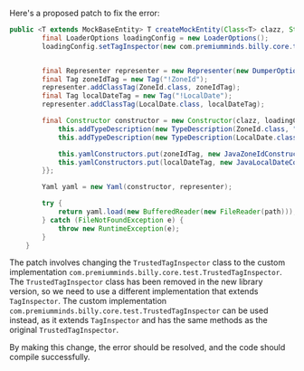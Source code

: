 Here's a proposed patch to fix the error:
```java
public <T extends MockBaseEntity> T createMockEntity(Class<T> clazz, String path) {
        final LoaderOptions loadingConfig = new LoaderOptions();
        loadingConfig.setTagInspector(new com.premiumminds.billy.core.test.TrustedTagInspector()); // Changed


        final Representer representer = new Representer(new DumperOptions());
        final Tag zoneIdTag = new Tag("!ZoneId");
        representer.addClassTag(ZoneId.class, zoneIdTag);
        final Tag localDateTag = new Tag("!LocalDate");
        representer.addClassTag(LocalDate.class, localDateTag);

        final Constructor constructor = new Constructor(clazz, loadingConfig) {{
            this.addTypeDescription(new TypeDescription(ZoneId.class, "ZoneId"));
            this.addTypeDescription(new TypeDescription(LocalDate.class, "LocalDate"));

            this.yamlConstructors.put(zoneIdTag, new JavaZoneIdConstruct());
            this.yamlConstructors.put(localDateTag, new JavaLocalDateConstruct());
        }};

        Yaml yaml = new Yaml(constructor, representer);

        try {
            return yaml.load(new BufferedReader(new FileReader(path)));
        } catch (FileNotFoundException e) {
            throw new RuntimeException(e);
        }
    }
```
The patch involves changing the `TrustedTagInspector` class to the custom implementation `com.premiumminds.billy.core.test.TrustedTagInspector`. The `TrustedTagInspector` class has been removed in the new library version, so we need to use a different implementation that extends `TagInspector`. The custom implementation `com.premiumminds.billy.core.test.TrustedTagInspector` can be used instead, as it extends `TagInspector` and has the same methods as the original `TrustedTagInspector`.


By making this change, the error should be resolved, and the code should compile successfully.